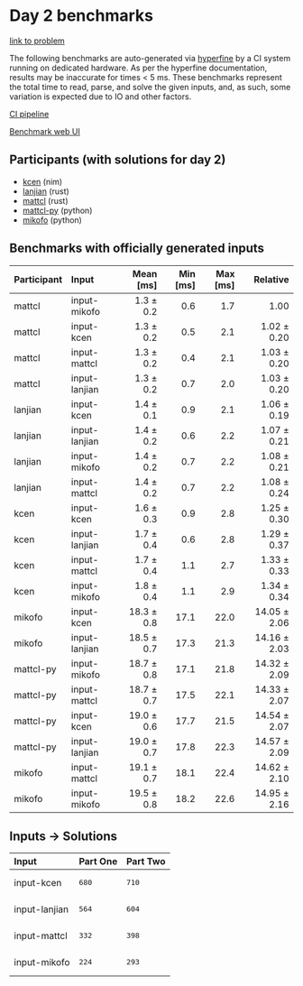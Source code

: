 # Day 2 benchmarks

[link to problem](https://adventofcode.com/2024/day/2)

The following benchmarks are auto-generated via
[hyperfine](https://github.com/sharkdp/hyperfine) by a CI system running on
dedicated hardware. As per the hyperfine documentation, results may be
inaccurate for times < 5 ms. These benchmarks represent the total time to read,
parse, and solve the given inputs, and, as such, some variation is expected due
to IO and other factors.

[CI pipeline](http://ci.papercode.net:8080/teams/main/pipelines/aoc2024)

[Benchmark web UI](https://aoc.ancalagon.black)


## Participants (with solutions for day 2)

- [kcen](https://github.com/kcen/aoc2024) (nim)
- [lanjian](https://github.com/lanjian/aoc-2024) (rust)
- [mattcl](https://github.com/mattcl/aoc2024) (rust)
- [mattcl-py](https://github.com/mattcl/aoc2024-py) (python)
- [mikofo](https://github.com/mikofo/aoc2024) (python)


## Benchmarks with officially generated inputs

| Participant | Input | Mean [ms] | Min [ms] | Max [ms] | Relative |
|:---|:---|---:|---:|---:|---:|
| mattcl | input-mikofo | 1.3 ± 0.2 | 0.6 | 1.7 | 1.00 |
| mattcl | input-kcen | 1.3 ± 0.2 | 0.5 | 2.1 | 1.02 ± 0.20 |
| mattcl | input-mattcl | 1.3 ± 0.2 | 0.4 | 2.1 | 1.03 ± 0.20 |
| mattcl | input-lanjian | 1.3 ± 0.2 | 0.7 | 2.0 | 1.03 ± 0.20 |
| lanjian | input-kcen | 1.4 ± 0.1 | 0.9 | 2.1 | 1.06 ± 0.19 |
| lanjian | input-lanjian | 1.4 ± 0.2 | 0.6 | 2.2 | 1.07 ± 0.21 |
| lanjian | input-mikofo | 1.4 ± 0.2 | 0.7 | 2.2 | 1.08 ± 0.21 |
| lanjian | input-mattcl | 1.4 ± 0.2 | 0.7 | 2.2 | 1.08 ± 0.24 |
| kcen | input-kcen | 1.6 ± 0.3 | 0.9 | 2.8 | 1.25 ± 0.30 |
| kcen | input-lanjian | 1.7 ± 0.4 | 0.6 | 2.8 | 1.29 ± 0.37 |
| kcen | input-mattcl | 1.7 ± 0.4 | 1.1 | 2.7 | 1.33 ± 0.33 |
| kcen | input-mikofo | 1.8 ± 0.4 | 1.1 | 2.9 | 1.34 ± 0.34 |
| mikofo | input-kcen | 18.3 ± 0.8 | 17.1 | 22.0 | 14.05 ± 2.06 |
| mikofo | input-lanjian | 18.5 ± 0.7 | 17.3 | 21.3 | 14.16 ± 2.03 |
| mattcl-py | input-mikofo | 18.7 ± 0.8 | 17.1 | 21.8 | 14.32 ± 2.09 |
| mattcl-py | input-mattcl | 18.7 ± 0.7 | 17.5 | 22.1 | 14.33 ± 2.07 |
| mattcl-py | input-kcen | 19.0 ± 0.6 | 17.7 | 21.5 | 14.54 ± 2.07 |
| mattcl-py | input-lanjian | 19.0 ± 0.7 | 17.8 | 22.3 | 14.57 ± 2.09 |
| mikofo | input-mattcl | 19.1 ± 0.7 | 18.1 | 22.4 | 14.62 ± 2.10 |
| mikofo | input-mikofo | 19.5 ± 0.8 | 18.2 | 22.6 | 14.95 ± 2.16 |


## Inputs -> Solutions

| Input | Part One | Part Two |
|:---|:---|:---|
|input-kcen|<pre>680</pre>|<pre>710</pre>|
|input-lanjian|<pre>564</pre>|<pre>604</pre>|
|input-mattcl|<pre>332</pre>|<pre>398</pre>|
|input-mikofo|<pre>224</pre>|<pre>293</pre>|
